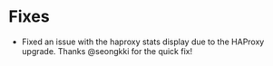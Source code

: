 # Fixes

- Fixed an issue with the haproxy stats display
  due to the HAProxy upgrade. Thanks @seongkki for the quick fix!
